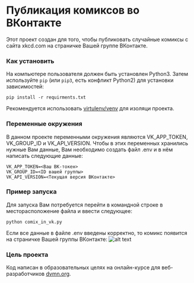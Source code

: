 # Публикация комиксов во ВКонтакте

Этот проект создан для того, чтобы публиковать случайные комиксы с сайта xkcd.com на страничке Вашей группе ВКонтакте.

### Как установить

На компьютере пользователя должен быть установлен Python3.
Затем используйте `pip` (или `pip3`, есть конфликт Python2) для установки зависимостей:
```
pip install -r requirments.txt
``` 
Рекомендуется использовать [virtulenv/venv](https://docs.pythpn.org/3/library/venv.html) для изоляци проекта.

### Переменные окружения

В данном проекте переменными окружения являются VK_APP_TOKEN, VK_GROUP_ID и VK_API_VERSION. Чтобы в этих переменных хранились нужные Вам данные, Вам необходимо создать файл .env и в нём написать следующие данные:
```
VK_APP_TOKEN=<Ваш ВК-токен>
VK_GROUP_ID=<ID вашей группы>
VK_API_VERSION=<Текущая версия ВКонтакте>
``` 

### Пример запуска
Для запуска Вам потребуется перейти в командной строке в месторасположение файла и ввести следующее:
```
python comix_in_vk.py
```
Если все данные в файле .env введены корректно, то комикс появится на страничке Вашей группы ВКонтакте:
![alt text](https://github.com/nosovegor178/Comix-in-VK/images/image.png?raw=true)

### Цель проекта

Код написан в образовательных целях на онлайн-курсе для веб-разработчиков [dvmn.org](https://dvmn.org).